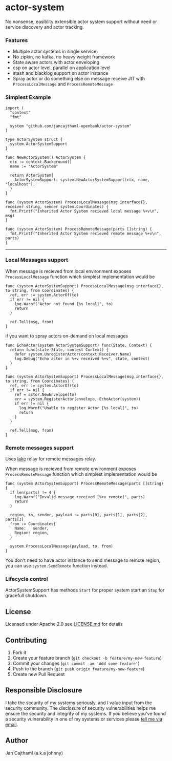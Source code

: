 # actor-system

No nonsense, easiblity extensible actor system support without need or service discovery and actor tracking.

### Features

- Multiple actor systems in single service
- No zipkin, no kafka, no heavy weight framework 
- State aware actors with actor enveloping
- csp on actor level, parallel on application level
- stash and blacklog support on actor instance
- Spray actor or do something else on message receive JIT with `ProcessLocalMessage` and `ProcessRemoteMessage`

### Simplest Example

```
import (
  "context"
  "fmt"

  system "github.com/jancajthaml-openbank/actor-system"
)

type ActorSystem struct {
  system.ActorSystemSupport
}

func NewActorSystem() ActorSystem {
  ctx := context.Background()
  name := "ActorSystem"

  return ActorSystem{
    ActorSystemSupport: system.NewActorSystemSupport(ctx, name, "localhost"),
  }
}

func (system ActorSystem) ProcessLocalMessage(msg interface{}, receiver string, sender system.Coordinates) {
  fmt.Printf("Inherited Actor System recieved local message %+v\n", msg)
}

func (system ActorSystem) ProcessRemoteMessage(parts []string) {
  fmt.Printf("Inherited Actor System recieved remote message %+v\n", parts)
}
```

---

### Local Messages support

When message is recieved from local environment exposes `ProcessLocalMessage` function
which simplest implementation would be

```
func (system ActorSystemSupport) ProcessLocalMessage(msg interface{}, to string, from Coordinates) {
  ref, err := system.ActorOf(to)
  if err != nil {
    log.Warnf("Actor not found [%s local]", to)
    return
  }

  ref.Tell(msg, from)
}

```

if you want to spray actors on-demand on local messages

```
func EchoActor(system ActorSystemSupport) func(State, Context) {
  return func(state State, context Context) {
    defer system.UnregisterActor(context.Receiver.Name)
    log.Debug("Echo actor in %+v received %+v", state, context)
  }
}
```

```
func (system ActorSystemSupport) ProcessLocalMessage(msg interface{}, to string, from Coordinates) {
  ref, err := system.ActorOf(to)
  if err != nil {
    ref = actor.NewEnvelope(to)
    err = system.RegisterActor(envelope, EchoActor(system))
    if err != nil {
      log.Warnf("Unable to register Actor [%s local]", to)
      return
    }
  }

  ref.Tell(msg, from)
}

```

### Remote messages support

Uses [lake](https://github.com/jancajthaml-openbank/lake) relay for remote messages relay.

When message is recieved from remote environment exposes `ProcessRemoteMessage` function
which simplest implementation would be

```
func (system ActorSystemSupport) ProcessRemoteMessage(parts []string) {
  if len(parts) != 4 {
    log.Warnf("Invalid message received [%+v remote]", parts)
    return
  }

  region, to, sender, payload := parts[0], parts[1], parts[2], parts[3]
  from := Coordinates{
    Name:   sender,
    Region: region,
  }

  system.ProcessLocalMessage(payload, to, from)
}
```

You don't need to have actor instance to send message to remote region, you can use `system.SendRemote` function instead.

### Lifecycle control

ActorSystemSupport has methods `Start` for proper system start an `Stop` for gracefull shutdown.

## License

Licensed under Apache 2.0 see [LICENSE.md](https://github.com/jancajthaml-openbank/lake-client/blob/master/LICENSE.md) for details

## Contributing

1. Fork it
2. Create your feature branch (`git checkout -b feature/my-new-feature`)
3. Commit your changes (`git commit -am 'Add some feature'`)
4. Push to the branch (`git push origin feature/my-new-feature`)
5. Create new Pull Request

## Responsible Disclosure

I take the security of my systems seriously, and I value input from the security community. The disclosure of security vulnerabilities helps me ensure the security and integrity of my systems. If you believe you've found a security vulnerability in one of my systems or services please [tell me via email](mailto:jan.cajthaml@gmail.com).

## Author

Jan Cajthaml (a.k.a johnny)
